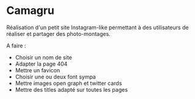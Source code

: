 ﻿# Camagru
Réalisation d'un petit site Instagram-like permettant à des utilisateurs de réaliser et partager des photo-montages.

A faire :

 - Choisir un nom de site
 - Adapter la page 404
 - Mettre un favicon
 - Choisir une ou deux font sympa
 - Mettre images open graph et twitter cards
 - Mettre des titles adapté sur toutes les pages



